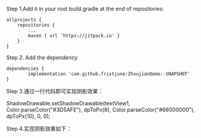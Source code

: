 Step 1.Add it in your root build.gradle at the end of repositories:

	allprojects {
		repositories {
			...
			maven { url 'https://jitpack.io' }
		}
	}
 
 
Step 2. Add the dependency

	dependencies {
	        implementation 'com.github.fristjune:ZhoujianDemo:-SNAPSHOT'
	}
	
Step 3.通过一行代码即可实现阴影效果：

ShadowDrawable.setShadowDrawable(textView1, Color.parseColor("#3D5AFE"), dpToPx(8),
    Color.parseColor("#66000000"), dpToPx(10), 0, 0);
  
  
Step 4.实现阴影效果如下：
